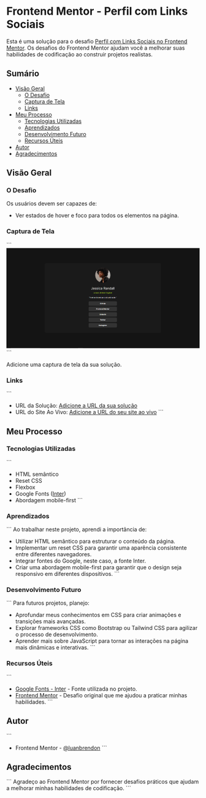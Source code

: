 # Frontend Mentor - Perfil com Links Sociais

Esta é uma solução para o desafio [Perfil com Links Sociais no Frontend Mentor](https://www.frontendmentor.io/challenges/social-links-profile-UG32l9m6dQ). Os desafios do Frontend Mentor ajudam você a melhorar suas habilidades de codificação ao construir projetos realistas.

## Sumário

- [Visão Geral](#visão-geral)
  - [O Desafio](#o-desafio)
  - [Captura de Tela](#captura-de-tela)
  - [Links](#links)
- [Meu Processo](#meu-processo)
  - [Tecnologias Utilizadas](#tecnologias-utilizadas)
  - [Aprendizados](#aprendizados)
  - [Desenvolvimento Futuro](#desenvolvimento-futuro)
  - [Recursos Úteis](#recursos-úteis)
- [Autor](#autor)
- [Agradecimentos](#agradecimentos)

## Visão Geral

### O Desafio

Os usuários devem ser capazes de:

- Ver estados de hover e foco para todos os elementos na página.

### Captura de Tela

\`\`\`
![](./design/Screenshot.PNG)
\`\`\`

Adicione uma captura de tela da sua solução.

### Links

\`\`\`
- URL da Solução: [Adicione a URL da sua solução](https://your-solution-url.com)
- URL do Site Ao Vivo: [Adicione a URL do seu site ao vivo](https://your-live-site-url.com)
\`\`\`

## Meu Processo

### Tecnologias Utilizadas

\`\`\`
- HTML semântico
- Reset CSS
- Flexbox
- Google Fonts ([Inter](https://fonts.google.com/specimen/Inter))
- Abordagem mobile-first
\`\`\`

### Aprendizados

\`\`\`
Ao trabalhar neste projeto, aprendi a importância de:
- Utilizar HTML semântico para estruturar o conteúdo da página.
- Implementar um reset CSS para garantir uma aparência consistente entre diferentes navegadores.
- Integrar fontes do Google, neste caso, a fonte Inter.
- Criar uma abordagem mobile-first para garantir que o design seja responsivo em diferentes dispositivos.
\`\`\`

### Desenvolvimento Futuro

\`\`\`
Para futuros projetos, planejo:
- Aprofundar meus conhecimentos em CSS para criar animações e transições mais avançadas.
- Explorar frameworks CSS como Bootstrap ou Tailwind CSS para agilizar o processo de desenvolvimento.
- Aprender mais sobre JavaScript para tornar as interações na página mais dinâmicas e interativas.
\`\`\`

### Recursos Úteis

\`\`\`
- [Google Fonts - Inter](https://fonts.google.com/specimen/Inter) - Fonte utilizada no projeto.
- [Frontend Mentor](https://www.frontendmentor.io/challenges/social-links-profile-UG32l9m6dQ) - Desafio original que me ajudou a praticar minhas habilidades.
\`\`\`

## Autor

\`\`\`
- Frontend Mentor - [@luanbrendon](https://www.frontendmentor.io/profile/seuusername)
\`\`\`

## Agradecimentos

\`\`\`
Agradeço ao Frontend Mentor por fornecer desafios práticos que ajudam a melhorar minhas habilidades de codificação.
\`\`\`

